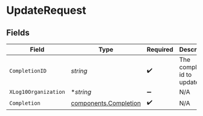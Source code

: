 # UpdateRequest


## Fields

| Field                                                          | Type                                                           | Required                                                       | Description                                                    |
| -------------------------------------------------------------- | -------------------------------------------------------------- | -------------------------------------------------------------- | -------------------------------------------------------------- |
| `CompletionID`                                                 | *string*                                                       | :heavy_check_mark:                                             | The completion id to update.                                   |
| `XLog10Organization`                                           | **string*                                                      | :heavy_minus_sign:                                             | N/A                                                            |
| `Completion`                                                   | [components.Completion](../../models/components/completion.md) | :heavy_check_mark:                                             | N/A                                                            |